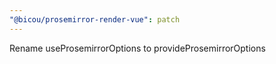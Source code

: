 ```yaml
---
"@bicou/prosemirror-render-vue": patch
---
```


Rename useProsemirrorOptions to provideProsemirrorOptions
